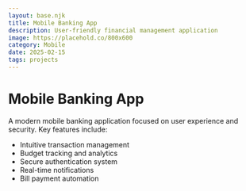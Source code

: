 ```yaml
---
layout: base.njk
title: Mobile Banking App
description: User-friendly financial management application
image: https://placehold.co/800x600
category: Mobile
date: 2025-02-15
tags: projects
---
```


# Mobile Banking App

A modern mobile banking application focused on user experience and security. Key features include:

- Intuitive transaction management
- Budget tracking and analytics
- Secure authentication system
- Real-time notifications
- Bill payment automation